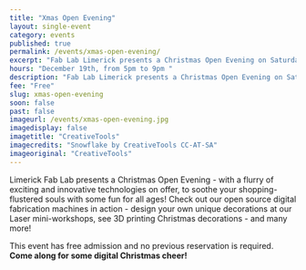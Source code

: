 ```yaml
---
title: "Xmas Open Evening"
layout: single-event
category: events
published: true
permalink: /events/xmas-open-evening/
excerpt: "Fab Lab Limerick presents a Christmas Open Evening on Saturday the 19th with a flurry of exciting and innovative technologies"
hours: "December 19th, from 5pm to 9pm "
description: "Fab Lab Limerick presents a Christmas Open Evening on Saturday the 19th with a flurry of exciting and innovative technologies"
fee: "Free"
slug: xmas-open-evening
soon: false
past: false
imageurl: /events/xmas-open-evening.jpg
imagedisplay: false
imagetitle: "CreativeTools"
imagecredits: "Snowflake by CreativeTools CC-AT-SA"
imageoriginal: "CreativeTools"
---
```


Limerick Fab Lab presents a Christmas Open Evening - with a flurry of exciting and innovative technologies on offer, to soothe your shopping-flustered souls with some fun for all ages! Check out our open source digital fabrication machines in action - design your own unique decorations at our Laser mini-workshops, see 3D printing Christmas decorations - and many more!

This event has free admission and no previous reservation is required.
**Come along for some digital Christmas cheer!**
